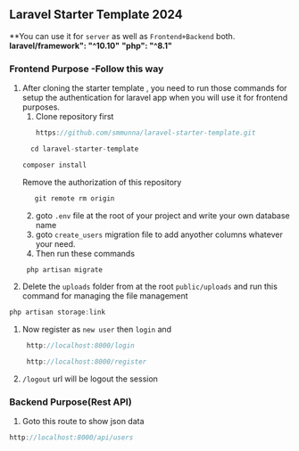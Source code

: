 ## Laravel Starter Template 2024
**You can use it for `server` as well as `Frontend+Backend` both.
**laravel/framework": "^10.10"**
**"php": "^8.1"**
### Frontend Purpose -Follow this way
1. After cloning the starter template , you need to run those commands for setup the authentication for laravel app when you will use it for frontend purposes.
   1. Clone repository first
      ```javascript
      https://github.com/smmunna/laravel-starter-template.git
      ```
	```javascript
      cd laravel-starter-template
      ```
      ```javascript
      composer install
      ```
      Remove the authorization of this repository
      ```javascript
         git remote rm origin
      ```
   2. goto `.env` file at the root of your project and write your own database name
   3. goto `create_users` migration file to add anyother columns whatever your need.
   4. Then run these commands
   ```javascript
    php artisan migrate
   ```
2. Delete the `uploads` folder from at the root `public/uploads` and run this command for managing the file management
```javascript
php artisan storage:link
```
1. Now register as `new user` then `login` and
   ```javascript
    http://localhost:8000/login
   ```
   ```javascript
    http://localhost:8000/register
   ```
2. `/logout` url will be logout the session

### Backend Purpose(Rest API)

1. Goto this route to show json data
```javascript
http://localhost:8000/api/users
```